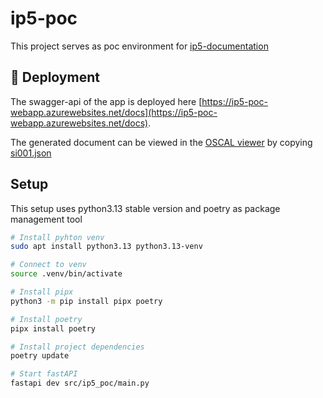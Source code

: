 # ip5-poc

This project serves as poc environment for [ip5-documentation](https://github.com/IP-Cloud-Governance/ip5-project-documentation)


## :rocket: Deployment

The swagger-api of the app is deployed here [https://ip5-poc-webapp.azurewebsites.net/docs](https://ip5-poc-webapp.azurewebsites.net/docs).

The generated document can be viewed in the [OSCAL viewer](https://viewer.oscal.io/) by copying [si001.json](https://ip5-poc-webapp.azurewebsites.net/catalogs/si001.json)

## Setup
This setup uses python3.13 stable version and poetry as package management tool
```bash
# Install pyhton venv
sudo apt install python3.13 python3.13-venv

# Connect to venv
source .venv/bin/activate

# Install pipx
python3 -m pip install pipx poetry

# Install poetry
pipx install poetry

# Install project dependencies
poetry update

# Start fastAPI
fastapi dev src/ip5_poc/main.py
```